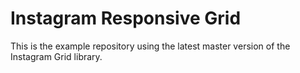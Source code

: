 Instagram Responsive Grid
=========================

This is the example repository using the latest master version of the Instagram Grid library.
